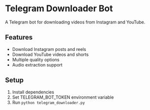 
# Telegram Downloader Bot

A Telegram bot for downloading videos from Instagram and YouTube.

## Features
- Download Instagram posts and reels
- Download YouTube videos and shorts
- Multiple quality options
- Audio extraction support

## Setup
1. Install dependencies
2. Set TELEGRAM_BOT_TOKEN environment variable
3. Run `python telegram_downloader.py`
